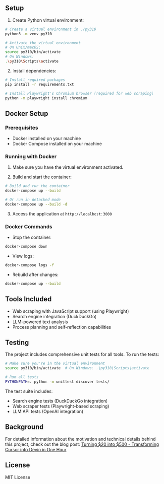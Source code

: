 
## Setup

1. Create Python virtual environment:
```bash
# Create a virtual environment in ./py310
python3 -m venv py310

# Activate the virtual environment
# On Unix/macOS:
source py310/bin/activate
# On Windows:
.\py310\Scripts\activate
```

2. Install dependencies:
```bash
# Install required packages
pip install -r requirements.txt

# Install Playwright's Chromium browser (required for web scraping)
python -m playwright install chromium
```

## Docker Setup

### Prerequisites
- Docker installed on your machine
- Docker Compose installed on your machine

### Running with Docker

1. Make sure you have the virtual environment activated.

2. Build and start the container:
```bash
# Build and run the container
docker-compose up --build

# Or run in detached mode
docker-compose up --build -d
```

3. Access the application at `http://localhost:3000`

### Docker Commands

- Stop the container:
```bash
docker-compose down
```

- View logs:
```bash
docker-compose logs -f
```

- Rebuild after changes:
```bash
docker-compose up --build
```

## Tools Included

- Web scraping with JavaScript support (using Playwright)
- Search engine integration (DuckDuckGo)
- LLM-powered text analysis
- Process planning and self-reflection capabilities

## Testing

The project includes comprehensive unit tests for all tools. To run the tests:

```bash
# Make sure you're in the virtual environment
source py310/bin/activate  # On Windows: .\py310\Scripts\activate

# Run all tests
PYTHONPATH=. python -m unittest discover tests/
```

The test suite includes:
- Search engine tests (DuckDuckGo integration)
- Web scraper tests (Playwright-based scraping)
- LLM API tests (OpenAI integration)

## Background

For detailed information about the motivation and technical details behind this project, check out the blog post: [Turning $20 into $500 - Transforming Cursor into Devin in One Hour](https://yage.ai/cursor-to-devin-en.html)

## License

MIT License


